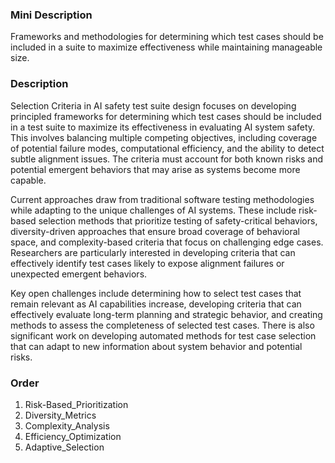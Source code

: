 ### Mini Description

Frameworks and methodologies for determining which test cases should be included in a suite to maximize effectiveness while maintaining manageable size.

### Description

Selection Criteria in AI safety test suite design focuses on developing principled frameworks for determining which test cases should be included in a test suite to maximize its effectiveness in evaluating AI system safety. This involves balancing multiple competing objectives, including coverage of potential failure modes, computational efficiency, and the ability to detect subtle alignment issues. The criteria must account for both known risks and potential emergent behaviors that may arise as systems become more capable.

Current approaches draw from traditional software testing methodologies while adapting to the unique challenges of AI systems. These include risk-based selection methods that prioritize testing of safety-critical behaviors, diversity-driven approaches that ensure broad coverage of behavioral space, and complexity-based criteria that focus on challenging edge cases. Researchers are particularly interested in developing criteria that can effectively identify test cases likely to expose alignment failures or unexpected emergent behaviors.

Key open challenges include determining how to select test cases that remain relevant as AI capabilities increase, developing criteria that can effectively evaluate long-term planning and strategic behavior, and creating methods to assess the completeness of selected test cases. There is also significant work on developing automated methods for test case selection that can adapt to new information about system behavior and potential risks.

### Order

1. Risk-Based_Prioritization
2. Diversity_Metrics
3. Complexity_Analysis
4. Efficiency_Optimization
5. Adaptive_Selection
